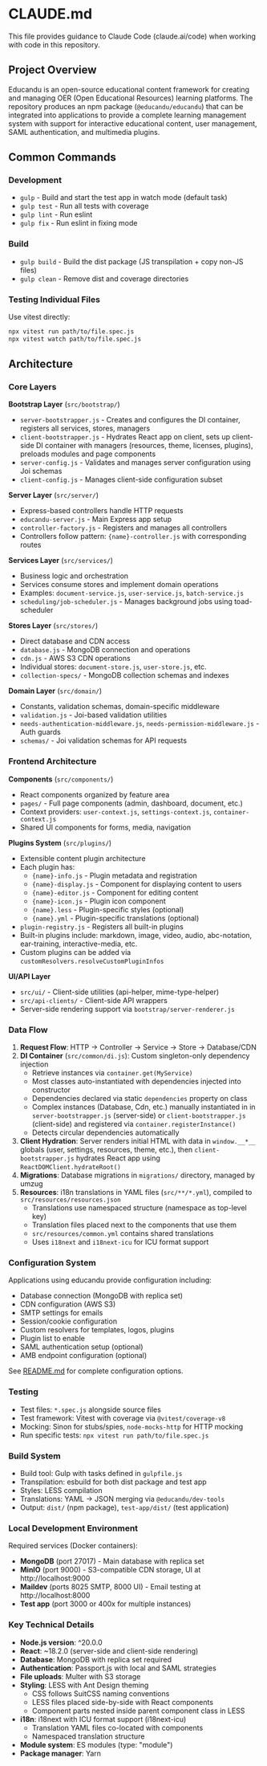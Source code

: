 # CLAUDE.md

This file provides guidance to Claude Code (claude.ai/code) when working with code in this repository.

## Project Overview

Educandu is an open-source educational content framework for creating and managing OER (Open Educational Resources) learning platforms. The repository produces an npm package (`@educandu/educandu`) that can be integrated into applications to provide a complete learning management system with support for interactive educational content, user management, SAML authentication, and multimedia plugins.

## Common Commands

### Development
- `gulp` - Build and start the test app in watch mode (default task)
- `gulp test` - Run all tests with coverage
- `gulp lint` - Run eslint
- `gulp fix` - Run eslint in fixing mode

### Build
- `gulp build` - Build the dist package (JS transpilation + copy non-JS files)
- `gulp clean` - Remove dist and coverage directories

### Testing Individual Files
Use vitest directly:
```bash
npx vitest run path/to/file.spec.js
npx vitest watch path/to/file.spec.js
```

## Architecture

### Core Layers

**Bootstrap Layer** (`src/bootstrap/`)
- `server-bootstrapper.js` - Creates and configures the DI container, registers all services, stores, managers
- `client-bootstrapper.js` - Hydrates React app on client, sets up client-side DI container with managers (resources, theme, licenses, plugins), preloads modules and page components
- `server-config.js` - Validates and manages server configuration using Joi schemas
- `client-config.js` - Manages client-side configuration subset

**Server Layer** (`src/server/`)
- Express-based controllers handle HTTP requests
- `educandu-server.js` - Main Express app setup
- `controller-factory.js` - Registers and manages all controllers
- Controllers follow pattern: `{name}-controller.js` with corresponding routes

**Services Layer** (`src/services/`)
- Business logic and orchestration
- Services consume stores and implement domain operations
- Examples: `document-service.js`, `user-service.js`, `batch-service.js`
- `scheduling/job-scheduler.js` - Manages background jobs using toad-scheduler

**Stores Layer** (`src/stores/`)
- Direct database and CDN access
- `database.js` - MongoDB connection and operations
- `cdn.js` - AWS S3 CDN operations
- Individual stores: `document-store.js`, `user-store.js`, etc.
- `collection-specs/` - MongoDB collection schemas and indexes

**Domain Layer** (`src/domain/`)
- Constants, validation schemas, domain-specific middleware
- `validation.js` - Joi-based validation utilities
- `needs-authentication-middleware.js`, `needs-permission-middleware.js` - Auth guards
- `schemas/` - Joi validation schemas for API requests

### Frontend Architecture

**Components** (`src/components/`)
- React components organized by feature area
- `pages/` - Full page components (admin, dashboard, document, etc.)
- Context providers: `user-context.js`, `settings-context.js`, `container-context.js`
- Shared UI components for forms, media, navigation

**Plugins System** (`src/plugins/`)
- Extensible content plugin architecture
- Each plugin has:
  - `{name}-info.js` - Plugin metadata and registration
  - `{name}-display.js` - Component for displaying content to users
  - `{name}-editor.js` - Component for editing content
  - `{name}-icon.js` - Plugin icon component
  - `{name}.less` - Plugin-specific styles (optional)
  - `{name}.yml` - Plugin-specific translations (optional)
- `plugin-registry.js` - Registers all built-in plugins
- Built-in plugins include: markdown, image, video, audio, abc-notation, ear-training, interactive-media, etc.
- Custom plugins can be added via `customResolvers.resolveCustomPluginInfos`

**UI/API Layer**
- `src/ui/` - Client-side utilities (api-helper, mime-type-helper)
- `src/api-clients/` - Client-side API wrappers
- Server-side rendering support via `bootstrap/server-renderer.js`

### Data Flow

1. **Request Flow**: HTTP → Controller → Service → Store → Database/CDN
2. **DI Container** (`src/common/di.js`): Custom singleton-only dependency injection
   - Retrieve instances via `container.get(MyService)`
   - Most classes auto-instantiated with dependencies injected into constructor
   - Dependencies declared via static `dependencies` property on class
   - Complex instances (Database, Cdn, etc.) manually instantiated in in `server-bootstrapper.js` (server-side) or `client-bootstrapper.js` (client-side) and registered via `container.registerInstance()`
   - Detects circular dependencies automatically
3. **Client Hydration**: Server renders initial HTML with data in `window.__*__` globals (user, settings, resources, theme, etc.), then `client-bootstrapper.js` hydrates React app using `ReactDOMClient.hydrateRoot()`
4. **Migrations**: Database migrations in `migrations/` directory, managed by umzug
5. **Resources**: i18n translations in YAML files (`src/**/*.yml`), compiled to `src/resources/resources.json`
   - Translations use namespaced structure (namespace as top-level key)
   - Translation files placed next to the components that use them
   - `src/resources/common.yml` contains shared translations
   - Uses `i18next` and `i18next-icu` for ICU format support

### Configuration System

Applications using educandu provide configuration including:
- Database connection (MongoDB with replica set)
- CDN configuration (AWS S3)
- SMTP settings for emails
- Session/cookie configuration
- Custom resolvers for templates, logos, plugins
- Plugin list to enable
- SAML authentication setup (optional)
- AMB endpoint configuration (optional)

See [README.md](README.md) for complete configuration options.

### Testing

- Test files: `*.spec.js` alongside source files
- Test framework: Vitest with coverage via `@vitest/coverage-v8`
- Mocking: Sinon for stubs/spies, `node-mocks-http` for HTTP mocking
- Run specific tests: `npx vitest run path/to/file.spec.js`

### Build System

- Build tool: Gulp with tasks defined in `gulpfile.js`
- Transpilation: esbuild for both dist package and test app
- Styles: LESS compilation
- Translations: YAML → JSON merging via `@educandu/dev-tools`
- Output: `dist/` (npm package), `test-app/dist/` (test application)

### Local Development Environment

Required services (Docker containers):
- **MongoDB** (port 27017) - Main database with replica set
- **MinIO** (port 9000) - S3-compatible CDN storage, UI at http://localhost:9000
- **Maildev** (ports 8025 SMTP, 8000 UI) - Email testing at http://localhost:8000
- **Test app** (port 3000 or 400x for multiple instances)

### Key Technical Details

- **Node.js version**: ^20.0.0
- **React**: ~18.2.0 (server-side and client-side rendering)
- **Database**: MongoDB with replica set required
- **Authentication**: Passport.js with local and SAML strategies
- **File uploads**: Multer with S3 storage
- **Styling**: LESS with Ant Design theming
  - CSS follows SuitCSS naming conventions
  - LESS files placed side-by-side with React components
  - Component parts nested inside parent component class in LESS
- **i18n**: i18next with ICU format support (i18next-icu)
  - Translation YAML files co-located with components
  - Namespaced translation structure
- **Module system**: ES modules (type: "module")
- **Package manager**: Yarn
